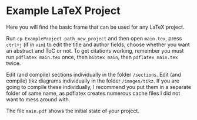 # Example LaTeX Project

Here you will find the basic frame that can be used for any LaTeX project.

Run `cp ExampleProject path_new_project` and then open `main.tex`, press `ctrl+j` (if in `vim`) to edit the title and author fields, choose whether you want an abstract and ToC or not. To get citations working, remember you must run `pdflatex main.tex` once, then `bibtex main`, then `pdflatex main.tex` twice.

Edit (and compile) sections individually in the folder `/sections`. Edit (and compile) tikz diagrams individually in the folder `/images/tikz`. If you are going to compile these individually, I recommend you put them in a separate folder of same name, as pdflatex creates numerous cache files I did not want to mess around with.

The file `main.pdf` shows the initial state of your project.
